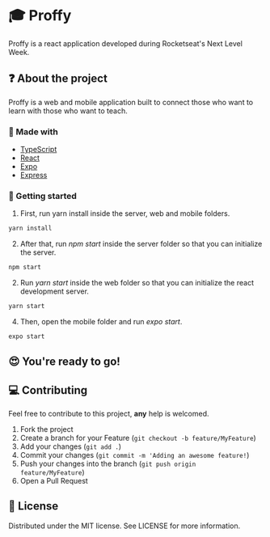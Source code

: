 # :mortar_board: Proffy
Proffy is a react application developed during Rocketseat's Next Level Week.

## :question: About the project

Proffy is a web and mobile application built to connect those who want to learn with those who want to teach.

###  :hammer: Made with

* [TypeScript](https://www.typescriptlang.org/)
* [React](https://reactjs.org/) 
* [Expo](https://expo.io/) 
* [Express](https://expressjs.com/) 
<!-- GETTING STARTED -->

### :triangular_flag_on_post: Getting started

1. First, run yarn install inside the server, web and mobile folders.

```sh
yarn install
```

2. After that, run *npm start* inside the server folder so that you can initialize the server.

```sh
npm start
```

2. Run *yarn start* inside the web folder so that you can initialize the react development server.

```sh
yarn start
```

4. Then, open the mobile folder and run *expo start*.

```sh
expo start
```
## :heart_eyes: You're ready to go!
<!-- CONTRIBUTING -->

## :computer: Contributing

Feel free to contribute to this project, **any** help is welcomed.

1. Fork the project
2. Create a branch for your Feature (`git checkout -b feature/MyFeature`)
3. Add your changes (`git add .`)
4. Commit your changes (`git commit -m 'Adding an awesome feature!`)
5. Push your changes into the branch (`git push origin feature/MyFeature`)
6. Open a Pull Request

<!-- LICENSE -->

##  :page_facing_up: License

Distributed under the MIT license. See LICENSE for more information.
